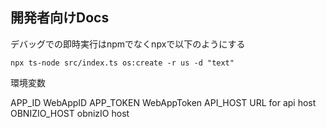 ## 開発者向けDocs

デバッグでの即時実行はnpmでなくnpxで以下のようにする

```
npx ts-node src/index.ts os:create -r us -d "text"
```

環境変数

APP_ID WebAppID
APP_TOKEN WebAppToken
API_HOST URL for api host
OBNIZIO_HOST obnizIO host
